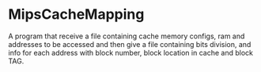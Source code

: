 # MipsCacheMapping
A program that receive a file containing cache memory configs, ram and addresses to be accessed and then give a file containing bits division, and info for each address with block number, block location in cache and block TAG.
